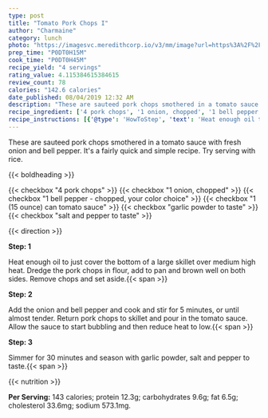 ```yaml
---
type: post
title: "Tomato Pork Chops I"
author: "Charmaine"
category: lunch
photo: "https://imagesvc.meredithcorp.io/v3/mm/image?url=https%3A%2F%2Fimages.media-allrecipes.com%2Fuserphotos%2F7768337.jpg"
prep_time: "P0DT0H15M"
cook_time: "P0DT0H45M"
recipe_yield: "4 servings"
rating_value: 4.115384615384615
review_count: 78
calories: "142.6 calories"
date_published: 08/04/2019 12:32 AM
description: "These are sauteed pork chops smothered in a tomato sauce with fresh onion and bell pepper. It's a fairly quick and simple recipe. Try serving with rice."
recipe_ingredient: ['4 pork chops', '1 onion, chopped', '1 bell pepper - chopped, your color choice', '1 (15 ounce) can tomato sauce', 'garlic powder to taste', 'salt and pepper to taste']
recipe_instructions: [{'@type': 'HowToStep', 'text': 'Heat enough oil to just cover the bottom of a large skillet over medium high heat. Dredge the pork chops in flour, add to pan and brown well on both sides. Remove chops and set aside.\n'}, {'@type': 'HowToStep', 'text': 'Add the onion and bell pepper and cook and stir for 5 minutes, or until almost tender. Return pork chops to skillet and pour in the tomato sauce. Allow the sauce to start bubbling and then reduce heat to low.\n'}, {'@type': 'HowToStep', 'text': 'Simmer for 30 minutes and season with garlic powder, salt and pepper to taste.\n'}]
---
```


These are sauteed pork chops smothered in a tomato sauce with fresh onion and bell pepper. It's a fairly quick and simple recipe. Try serving with rice. 

{{< boldheading >}}

{{< checkbox "4  pork chops" >}}
{{< checkbox "1  onion, chopped" >}}
{{< checkbox "1  bell pepper - chopped, your color choice" >}}
{{< checkbox "1 (15 ounce) can tomato sauce" >}}
{{< checkbox "garlic powder to taste" >}}
{{< checkbox "salt and pepper to taste" >}}


{{< direction >}}

**Step: 1**

Heat enough oil to just cover the bottom of a large skillet over medium high heat. Dredge the pork chops in flour, add to pan and brown well on both sides. Remove chops and set aside.{{< span >}}

**Step: 2**

Add the onion and bell pepper and cook and stir for 5 minutes, or until almost tender. Return pork chops to skillet and pour in the tomato sauce. Allow the sauce to start bubbling and then reduce heat to low.{{< span >}}

**Step: 3**

Simmer for 30 minutes and season with garlic powder, salt and pepper to taste.{{< span >}}

{{< nutrition >}}

**Per Serving:** 143 calories; protein 12.3g; carbohydrates 9.6g; fat 6.5g; cholesterol 33.6mg; sodium 573.1mg.